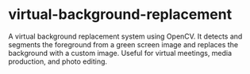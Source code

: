 # virtual-background-replacement
A virtual background replacement system using OpenCV. It detects and segments the foreground from a green screen image and replaces the background with a custom image. Useful for virtual meetings, media production, and photo editing.
